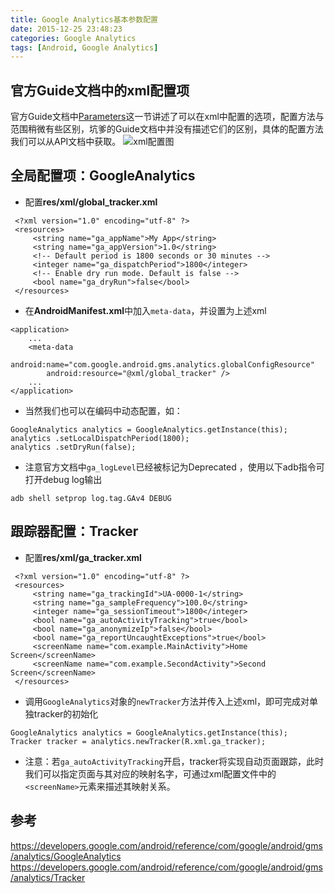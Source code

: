 ```yaml
---
title: Google Analytics基本参数配置
date: 2015-12-25 23:48:23
categories: Google Analytics
tags: [Android, Google Analytics]
---
```


## 官方Guide文档中的xml配置项
官方Guide文档中[Parameters][1]这一节讲述了可以在xml中配置的选项，配置方法与范围稍微有些区别，坑爹的Guide文档中并没有描述它们的区别，具体的配置方法我们可以从API文档中获取。
![xml配置图](20151225234348789.png)

## 全局配置项：GoogleAnalytics
 - 配置**res/xml/global_tracker.xml**
```
 <?xml version="1.0" encoding="utf-8" ?>
 <resources>
     <string name="ga_appName">My App</string>
     <string name="ga_appVersion">1.0</string>
     <!-- Default period is 1800 seconds or 30 minutes -->
     <integer name="ga_dispatchPeriod">1800</integer>
     <!-- Enable dry run mode. Default is false -->
     <bool name="ga_dryRun">false</bool>
 </resources>
```
- 在**AndroidManifest.xml**中加入`meta-data`，并设置为上述xml
```
<application>
    ...
    <meta-data
        android:name="com.google.android.gms.analytics.globalConfigResource"
        android:resource="@xml/global_tracker" />
    ...
</application>
```
-   当然我们也可以在编码中动态配置，如：
```
GoogleAnalytics analytics = GoogleAnalytics.getInstance(this);
analytics .setLocalDispatchPeriod(1800);
analytics .setDryRun(false);
```
- 注意官方文档中`ga_logLevel`已经被标记为Deprecated ，使用以下adb指令可打开debug log输出
```
adb shell setprop log.tag.GAv4 DEBUG
```

## 跟踪器配置：Tracker
 - 配置**res/xml/ga_tracker.xml**
```
 <?xml version="1.0" encoding="utf-8" ?>
 <resources>
     <string name="ga_trackingId">UA-0000-1</string>
     <string name="ga_sampleFrequency">100.0</string>
     <integer name="ga_sessionTimeout">1800</integer>
     <bool name="ga_autoActivityTracking">true</bool>
     <bool name="ga_anonymizeIp">false</bool>
     <bool name="ga_reportUncaughtExceptions">true</bool>
     <screenName name="com.example.MainActivity">Home Screen</screenName>
     <screenName name="com.example.SecondActivity">Second Screen</screenName>
 </resources>
```
- 调用`GoogleAnalytics`对象的`newTracker`方法并传入上述xml，即可完成对单独tracker的初始化
```
GoogleAnalytics analytics = GoogleAnalytics.getInstance(this);
Tracker tracker = analytics.newTracker(R.xml.ga_tracker);
```
- 注意：若`ga_autoActivityTracking`开启，tracker将实现自动页面跟踪，此时我们可以指定页面与其对应的映射名字，可通过xml配置文件中的`<screenName>`元素来描述其映射关系。

## 参考
https://developers.google.com/android/reference/com/google/android/gms/analytics/GoogleAnalytics
https://developers.google.com/android/reference/com/google/android/gms/analytics/Tracker

[1]:https://developers.google.com/analytics/devguides/collection/android/v4/parameters

